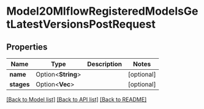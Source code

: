# Model20MlflowRegisteredModelsGetLatestVersionsPostRequest

## Properties

Name | Type | Description | Notes
------------ | ------------- | ------------- | -------------
**name** | Option<**String**> |  | [optional]
**stages** | Option<**Vec<String>**> |  | [optional]

[[Back to Model list]](../README.md#documentation-for-models) [[Back to API list]](../README.md#documentation-for-api-endpoints) [[Back to README]](../README.md)


